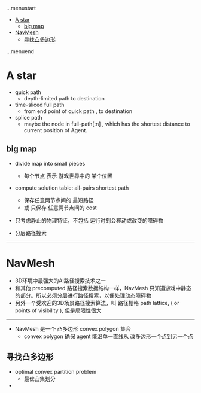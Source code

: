 ...menustart

 - [A star](#e434d837aebd935bbf88f6f573c57e56)
	 - [big map](#142f4b1b69989d6d579c3a9c94bfdfae)
 - [NavMesh](#a77459f60fc906f0bb8c45c3d4a2cf6a)
	 - [寻找凸多边形](#b29122b479fe87cc8a8c0ec9302c471d)

...menuend


<h2 id="e434d837aebd935bbf88f6f573c57e56"></h2>

# A star

 - quick path
    - depth-limited path to destination
 - time-sliced full path
    - from end point of quick path , to destination
 - splice path 
    - maybe the node in full-path[:n] , which has the shortest distance to current position of Agent.

<h2 id="142f4b1b69989d6d579c3a9c94bfdfae"></h2>

## big map

 - divide map into small pieces
    - 每个节点 表示 游戏世界中的 某个位置
 - compute solution table: all-pairs shortest path
    - 保存任意两节点间的 最短路径
    - 或 只保存 任意两节点间的 cost


 - 只考虑静止的物理特征，不包括 运行时刻会移动或改变的障碍物    
 - 分层路径搜索


---

<h2 id="a77459f60fc906f0bb8c45c3d4a2cf6a"></h2>

# NavMesh

 - 3D环境中最强大的AI路径搜索技术之一
 - 和其他 precomputed 路径搜索数据结构一样，NavMesh 只知道游戏中静态的部分。所以必须分层进行路径搜索，以便处理动态障碍物
 - 另外一个受欢迎的3D场景路径搜索算法，叫 路径栅格 path lattice, ( or  points of visibility  ), 但是局限性很大

---

 - NavMesh 是一个 凸多边形 convex polygon 集合
    - convex polygon 确保 agent 能沿单一直线从 改多边形一个点到另一个点
    
<h2 id="b29122b479fe87cc8a8c0ec9302c471d"></h2>

##  寻找凸多边形

 - optimal convex partition problem
    - 最优凸集划分
 - 
